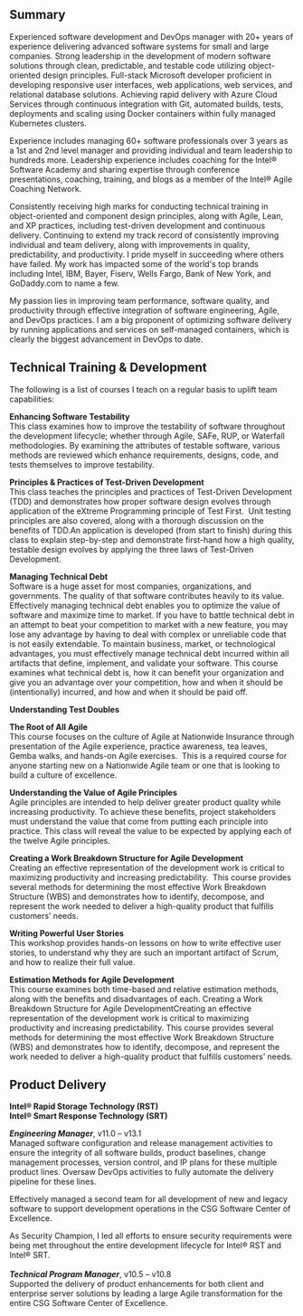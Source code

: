 ## Summary

Experienced software development and DevOps manager with 20+ years of experience delivering advanced software systems for small and large companies.  Strong leadership in the development of modern software solutions through clean, predictable, and testable code utilizing object-oriented design principles.  Full-stack Microsoft developer proficient in developing responsive user interfaces, web applications, web services, and relational database solutions.  Achieving rapid delivery with Azure Cloud Services through continuous integration with Git, automated builds, tests, deployments and scaling using Docker containers within fully managed Kubernetes clusters.

Experience includes managing 60+ software professionals over 3 years as a 1st and 2nd level manager and providing individual and team leadership to hundreds more.  Leadership experience includes coaching for the Intel® Software Academy and sharing expertise through conference presentations, coaching, training, and blogs as a member of the Intel® Agile Coaching Network.

Consistently receiving high marks for conducting technical training in object-oriented and component design principles, along with Agile, Lean, and XP practices, including test-driven development and continuous delivery.  Continuing to extend my track record of consistently improving individual and team delivery, along with improvements in quality, predictability, and productivity.  I pride myself in succeeding where others have failed.  My work has impacted some of the world's top brands including Intel, IBM, Bayer, Fiserv, Wells Fargo, Bank of New York, and GoDaddy.com to name a few.

My passion lies in improving team performance, software quality, and productivity through effective integration of software engineering, Agile, and DevOps practices.  I am a big proponent of optimizing software delivery by running applications and services on self-managed containers, which is clearly the biggest advancement in DevOps to date.

## Technical Training & Development

The following is a list of courses I teach on a regular basis to uplift team capabilities:

**Enhancing Software Testability**<br>
This class examines how to improve the testability of software throughout the development lifecycle; whether through Agile, SAFe, RUP, or Waterfall methodologies.  By examining the attributes of testable software, various methods are reviewed which enhance requirements, designs, code, and tests themselves to improve testability. 

**Principles & Practices of Test-Driven Development**<br>
This class teaches the principles and practices of Test-Driven Development (TDD) and demonstrates how proper software design evolves through application of the eXtreme Programming principle of Test First.  Unit testing principles are also covered, along with a thorough discussion on the benefits of TDD.An application is developed (from start to finish) during this class to explain step-by-step and demonstrate first-hand how a high quality, testable design evolves by applying the three laws of Test-Driven Development. 

**Managing Technical Debt**<br>
Software is a huge asset for most companies, organizations, and governments.  The quality of that software contributes heavily to its value.  Effectively managing technical debt enables you to optimize the value of software and maximize time to market.  If you have to battle technical debt in an attempt to beat your competition to market with a new feature, you may lose any advantage by having to deal with complex or unreliable code that is not easily extendable.  To maintain business, market, or technological advantages, you must effectively manage technical debt incurred within all artifacts that define, implement, and validate your software.  This course examines what technical debt is, how it can benefit your organization and give you an advantage over your competition, how and when it should be (intentionally) incurred, and how and when it should be paid off.

**Understanding Test Doubles**<br>

**The Root of All Agile**<br>
This course focuses on the culture of Agile at Nationwide Insurance through presentation of the Agile experience, practice awareness, tea leaves, Gemba walks, and hands-on Agile exercises.  This is a required course for anyone starting new on a Nationwide Agile team or one that is looking to build a culture of excellence.

**Understanding the Value of Agile Principles**<br>
Agile principles are intended to help deliver greater product quality while increasing productivity. To achieve these benefits, project stakeholders must understand the value that come from putting each principle into practice. This class will reveal the value to be expected by applying each of the twelve Agile principles.

**Creating a Work Breakdown Structure for Agile Development**<br>Creating an effective representation of the development work is critical to maximizing productivity and increasing predictability.  This course provides several methods for determining the most effective Work Breakdown Structure (WBS) and demonstrates how to identify, decompose, and represent the work needed to deliver a high-quality product that fulfills customers’ needs.

**Writing Powerful User Stories**<br>This workshop provides hands-on lessons on how to write effective user stories, to understand why they are such an important artifact of Scrum, and how to realize their full value.

**Estimation Methods for Agile Development**<br>
This course examines both time-based and relative estimation methods, along with the benefits and disadvantages of each. 
Creating a Work Breakdown Structure for Agile DevelopmentCreating an effective representation of the development work is critical to maximizing productivity and increasing predictability.  This course provides several methods for determining the most effective Work Breakdown Structure (WBS) and demonstrates how to identify, decompose, and represent the work needed to deliver a high-quality product that fulfills customers’ needs.

## Product Delivery

**Intel® Rapid Storage Technology (RST)**<br>
**Intel® Smart Response Technology (SRT)**<br>

**_Engineering Manager_**, v11.0 – v13.1<br>
Managed software configuration and release management activities to ensure the integrity of all software builds, product baselines, change management processes, version control, and IP plans for these multiple product lines.  Oversaw DevOps activities to fully automate the delivery pipeline for these lines.

Effectively managed a second team for all development of new and legacy software to support development operations in the CSG Software Center of Excellence.

As Security Champion, I led all efforts to ensure security requirements were being met throughout the entire development lifecycle for Intel® RST and Intel® SRT.
<br><br>
**_Technical Program Manager_**, v10.5 – v10.8<br>
Supported the delivery of product enhancements for both client and enterprise server solutions by leading a large Agile transformation for the entire CSG Software Center of Excellence.
